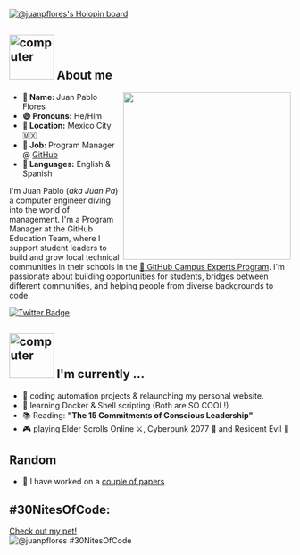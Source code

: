 [![@juanpflores's Holopin board](https://holopin.io/api/user/board?user=juanpflores)](https://holopin.io/@juanpflores)

<h2><img src="https://thumbs.gfycat.com/AcrobaticMatureGazelle.webp" alt="computer" width="80"> About me </h2>

<div >
  <img src="https://github.com/juanpflores/juanpflores/blob/main/assets/happy-juanpa.gif" align="right" width="300">

<ul>
  <li><b>👤 Name: </b> Juan Pablo Flores</li>
  <li><b>😄 Pronouns:</b>  He/Him</li>
  <li><b>📍 Location:</b> Mexico City 🇲🇽</li>
  <li><b>💼 Job: </b>Program Manager @ <a href="github.com">GitHub</a></li>
  <li><b>📣 Languages:</b> English & Spanish</li>
</ul>

<p>I'm Juan Pablo (<i>aka Juan Pa</i>) a computer engineer diving into the world of management. I'm a Program Manager at the GitHub Education Team, 
  where I support student leaders to build and grow local technical communities in their schools in the <a href="https://education.github.com/experts">🚩 GitHub Campus Experts Program</a>. I'm passionate about building opportunities for students, bridges
   between different communities, and helping people from diverse backgrounds to code.
</p>

</div>

<a href="https://twitter.com/juanpflores_"><img src="https://img.shields.io/badge/juanpflores__%20-%231DA1F2.svg?&style=for-the-badge&logo=Twitter&logoColor=white" alt="Twitter Badge"></a>

<h2><img src="https://thumbs.gfycat.com/ScaryCreamyGlobefish.webp" alt="computer" width="80"> I'm currently ...</h2>

- 🔭 coding automation projects & relaunching my personal website.
- 🌱 learning Docker & Shell scripting (Both are SO COOL!)
- 📚 Reading: **"The 15 Commitments of Conscious Leadership"**
- 🎮 playing Elder Scrolls Online ⚔, Cyberpunk 2077 🤖 and Resident Evil 🧟

<h2>Random</h2>

- 🔬 I have worked on a [couple of papers](https://scholar.google.com/citations?user=QHIRjGUAAAAJ&hl=es&authuser=1)
<!-- - 📝 Working with me? Read the [Juan Pa's User Manual](https://link) -->

## #30NitesOfCode:
  [Check out my pet!](https://www.codedex.io/@juanpflores/30-nites-of-code)  
  ![@juanpflores #30NitesOfCode](https://www.codedex.io/api/petStatus?user=juanpflores)
